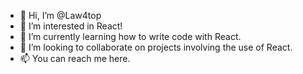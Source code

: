 - 👋 Hi, I’m @Law4top
- 👀 I’m interested in React!
- 🌱 I’m currently learning how to write code with React.
- 💞️ I’m looking to collaborate on projects involving the use of React.
- 📫 You can reach me here.

<!---
Law4top/Law4top is a ✨ special ✨ repository because its `README.md` (this file) appears on your GitHub profile.
You can click the Preview link to take a look at your changes.
--->
